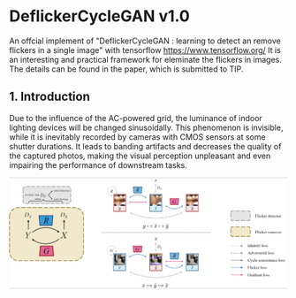 # **DeflickerCycleGAN v1.0**
An offcial implement of "DeflickerCycleGAN : learning to detect an remove flickers in a single image" with tensorflow <https://www.tensorflow.org/>
It is an interesting and practical framework for eleminate the flickers in images. The details can be found in the paper, which is submitted to TIP.

## **1. Introduction**
Due to the influence of the AC-powered grid, the luminance of indoor lighting devices will be changed sinusoidally. This phenomenon is invisible, while it is inevitably recorded by cameras with CMOS sensors at some shutter durations. It leads to banding artifacts and decreases the quality of the captured photos, making the visual perception unpleasant and even impairing the performance of downstream tasks.

![Overviwes of DeflickerCycleGAN](/Figs/overview.png "Fig 1: Overview of DeflickerCycleGAN")
